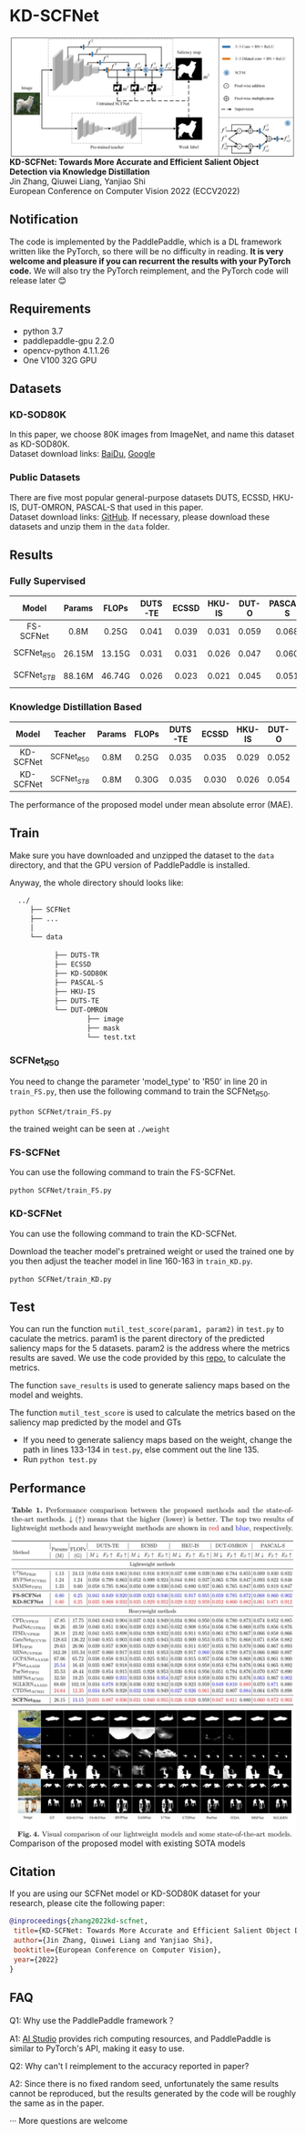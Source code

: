 # KD-SCFNet

<img align="right" src="images/model.jpg">

**KD-SCFNet: Towards More Accurate and Efficient Salient Object Detection via Knowledge Distillation**<br />
Jin Zhang, Qiuwei Liang, Yanjiao Shi<br />
European Conference on Computer Vision 2022 (ECCV2022)<br />


## Notification

The code is implemented by the PaddlePaddle, which is a DL framework written like the PyTorch, so there will be no difficulty in reading. **It is very welcome and pleasure if you can recurrent the results with your PyTorch code.** We will also try the PyTorch reimplement, and the PyTorch code will release later :blush:

## Requirements

- python 3.7<br />
- paddlepaddle-gpu 2.2.0<br />
- opencv-python 4.1.1.26<br />
- One V100 32G GPU

## Datasets

### KD-SOD80K

In this paper, we choose 80K images from ImageNet, and name this dataset as KD-SOD80K.<br />
Dataset download links: [BaiDu](https://pan.baidu.com/s/16xQwUFdp8t3hk3Oa5ifMrg?pwd=sota), [Google](https://drive.google.com/drive/folders/1TSm6gFJuAp1jC1TPcE7WhFisSTFANfRi?usp=sharing)

### Public Datasets
There are five most popular general-purpose datasets DUTS, ECSSD, HKU-IS, DUT-OMRON, PASCAL-S that used in this paper. <br />
Dataset download links: [GitHub](https://github.com/jiwei0921/SOD-CNNs-based-code-summary-#2D%20RGB%20Saliency%20Detection). If necessary, please download these datasets and unzip them in the `data` folder.

## Results

### Fully Supervised
| Model  | Params | FLOPs | DUTS-TE | ECSSD | HKU-IS | DUT-O | PASCAL-S| Saliency Map | Pretrained Weight | 
|:---:|:---:|:---:| :---:| :---:| :---:| :---:| :---:| :---:| :---:|
| FS-SCFNet | 0.8M | 0.25G | 0.041 |  0.039 |  0.031 |  0.059 |  0.068 | [BaiDu](https://pan.baidu.com/s/16xQwUFdp8t3hk3Oa5ifMrg?pwd=sota), [Google](https://drive.google.com/file/d/1hmIFlfKGwIHWYMRz9qGfVGzu4ZVbURXk/view?usp=sharing) | [BaiDu](https://pan.baidu.com/s/16xQwUFdp8t3hk3Oa5ifMrg?pwd=sota), [Google](https://drive.google.com/file/d/16Sd3jk44kDDhpkbO6fkZ4JrGDGT8rTcA/view?usp=sharing)|
| SCFNet$_{R50}$ | 26.15M | 13.15G | 0.031 |  0.031 |  0.026 |  0.047 |  0.060 | [BaiDu](https://pan.baidu.com/s/16xQwUFdp8t3hk3Oa5ifMrg?pwd=sota), [Google](https://drive.google.com/file/d/1Neks1YNJNVLhpGD5BJWAzelxlibwD1nU/view?usp=sharing) | [BaiDu](https://pan.baidu.com/s/16xQwUFdp8t3hk3Oa5ifMrg?pwd=sota), [Google](https://drive.google.com/file/d/1LeSxaZ8jLin5UOKm2TBQckv0IhPFDI54/view?usp=sharing)|
| SCFNet$_{STB}$ | 88.16M | 46.74G | 0.026 |  0.023 |  0.021 |  0.045 |  0.051 | [BaiDu](https://pan.baidu.com/s/16xQwUFdp8t3hk3Oa5ifMrg?pwd=sota), [Google](https://drive.google.com/file/d/1DI4yjPJsxYytNnrPbxwd3ziKDx3LYN7E/view?usp=sharing) | [BaiDu](https://pan.baidu.com/s/16xQwUFdp8t3hk3Oa5ifMrg?pwd=sota), [Google](https://drive.google.com/file/d/1d-jhK5WBLes-ME-cNIIXh5pMZHnXGPi4/view?usp=sharing)|

###  Knowledge Distillation Based
| Model | Teacher | Params | FLOPs | DUTS-TE | ECSSD | HKU-IS | DUT-O | PASCAL-S| Saliency Map | Pretrained Weight | 
|:---:|:---:|:---:|:---:| :---:| :---:| :---:| :---:| :---:|:---:| :---:|
| KD-SCFNet | <font size="2">SCFNet$_{R50}$</font> | 0.8M | 0.25G | 0.035 |  0.035 |  0.029 |  0.052 |  0.061 |[BaiDu](https://pan.baidu.com/s/16xQwUFdp8t3hk3Oa5ifMrg?pwd=sota), [Google](https://drive.google.com/file/d/1bnYjTTFJBBiGp-KPVRUbBDlDXkzITkyk/view?usp=sharing) | [BaiDu](https://pan.baidu.com/s/16xQwUFdp8t3hk3Oa5ifMrg?pwd=sota), [Google](https://drive.google.com/file/d/1pzR914hF078dJ762DLFoVOk72AREtjVn/view?usp=sharing)|
| KD-SCFNet | <font size="2">SCFNet$_{STB}$</font> | 0.8M | 0.30G | 0.035 |  0.030 |  0.026 |  0.054 |  0.056 |[BaiDu](https://pan.baidu.com/s/16xQwUFdp8t3hk3Oa5ifMrg?pwd=sota), [Google](https://drive.google.com/file/d/1dc76-jVW1tabeMhehj2WC39iolUKXFVI/view?usp=sharing) | [BaiDu](https://pan.baidu.com/s/16xQwUFdp8t3hk3Oa5ifMrg?pwd=sota), [Google](https://drive.google.com/file/d/1WX8iFMkuE8RxFtOwJT_bPlyyBu84n0Eq/view?usp=sharing)|

The performance of the proposed model under mean absolute error (MAE).
## Train

Make sure you have downloaded and unzipped the dataset to the `data` directory, and that the GPU version of PaddlePaddle is installed.

Anyway, the whole directory should looks like:

```
  ../
     ├── SCFNet
     ├── ...
     │ 
     └── data
           
           ├── DUTS-TR
           ├── ECSSD
           ├── KD-SOD80K
           ├── PASCAL-S
           ├── HKU-IS
           ├── DUTS-TE
           └── DUT-OMRON
                   ├── image
                   ├── mask
                   └── test.txt
  ```

### SCFNet$_{R50}$

You need to change the parameter 'model_type' to 'R50' in line 20 in `train_FS.py`, then use the following command to train the SCFNet$_{R50}$.

`python SCFNet/train_FS.py`

the trained weight can be seen at `./weight`

### FS-SCFNet

You can use the following command to train the FS-SCFNet.

`python SCFNet/train_FS.py`

### KD-SCFNet

You can use the following command to train the KD-SCFNet.

Download the teacher model's pretrained weight or used the trained one by you
then adjust the teacher model in line 160-163 in `train_KD.py`.

`python SCFNet/train_KD.py`

## Test

You can run the function `mutil_test_score(param1, param2)` in `test.py` to caculate the metrics. param1 is the parent directory of the predicted saliency maps for the 5 datasets. param2 is the address where the metrics results are saved. We use the code provided by this [repo.](https://github.com/Mehrdad-Noori/Saliency-Evaluation-Toolbox) to calculate the metrics.

The function `save_results` is used to generate saliency maps based on the model and weights.

The function `mutil_test_score` is used to calculate the metrics based on the saliency map predicted by the model and GTs 

- If you need to generate saliency maps based on the weight, change the path in lines 133-134 in `test.py`, else comment out the line 135.
- Run `python test.py`

## Performance

<img align="left" src="images/result.jpg">

<img align="left" src="images/compare.jpg">

Comparison of the proposed model with existing SOTA models

## Citation

If you are using our SCFNet model or KD-SOD80K dataset for your research, please cite the following paper:

 ```bibtex
@inproceedings{zhang2022kd-scfnet,
  title={KD-SCFNet: Towards More Accurate and Efficient Salient Object Detection via Knowledge Distillation},
  author={Jin Zhang, Qiuwei Liang and Yanjiao Shi},
  booktitle={European Conference on Computer Vision},
  year={2022}
}
```

## FAQ

Q1: Why use the PaddlePaddle framework？

A1: [AI Studio](https://aistudio.baidu.com/aistudio/index) provides rich computing resources, and PaddlePaddle is similar to PyTorch's API, making it easy to use.

Q2: Why can't I reimplement to the accuracy reported in paper?

A2: Since there is no fixed random seed, unfortunately the same results cannot be reproduced, but the results generated by the code will be roughly the same as in the paper.

··· More questions are welcome

